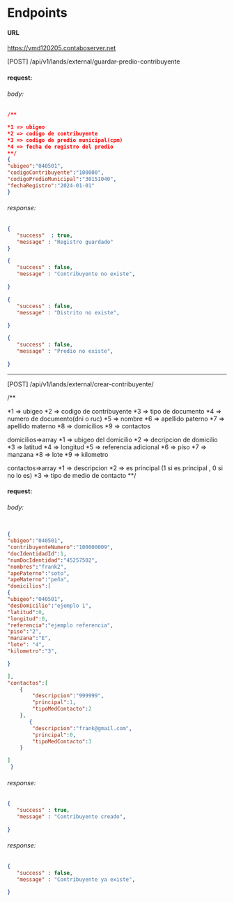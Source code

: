 
# Endpoints

#### URL
https://vmd120205.contaboserver.net

[POST]  <hostname>/api/v1/lands/external/guardar-predio-contribuyente

#### request:
###### body: 

```json
/**

*1 => ubigeo
*2 => codigo de contribuyente
*3 => codigo de predio municipal(cpm)
*4 => fecha de registro del predio
**/
{ 
"ubigeo":"040501", 
"codigoContribuyente":"100000", 
"codigoPredioMunicipal":"30151040",
"fechaRegistro":"2024-01-01"
}
```

 

###### response:
```json
{
   "success"  : true,
   "message" : "Registro guardado"
}
``` 


```json
{
   "success" : false,
   "message" : "Contribuyente no existe",
  
}
```

```json
{
   "success" : false,
   "message" : "Distrito no existe",
  
}
```

```json
{
   "success" : false,
   "message" : "Predio no existe",
  
}
```




---

[POST] <hostname>/api/v1/lands/external/crear-contribuyente/

 /**

*1 => ubigeo
*2 => codigo de contribuyente
*3 => tipo de documento
*4 => numero de documento(dni o ruc)
*5 => nombre 
*6 => apellido paterno 
*7 => apellido materno
*8 => domicilios
*9 => contactos


domicilios=>array 
   *1 => ubigeo del domicilio 
   *2 => decripcion de domicilio
   *3 => latitud
   *4 => longitud
   *5  => referencia adicional
   *6  => piso
   *7  => manzana
   *8  => lote
   *9  => kilometro


contactos=>array 
   *1 => descripcion 
   *2 => es principal (1 si es principal , 0 si no lo es)
   *3 => tipo de medio de contacto
**/

#### request:
###### body: 

```json

{
"ubigeo":"040501", 
"contribuyenteNumero":"100000009", 
"docIdentidadId":1, 
"numDocIdentidad":"45257502", 
"nombres":"frank2", 
"apePaterno":"soto", 
"apeMaterno":"peña", 
"domicilios":[
{
"ubigeo":"040501",
"desDomicilio":"ejemplo 1",
"latitud":0,
"longitud":0,
"referencia":"ejemplo referencia",
"piso":"2",
"manzana":"E",
"lote": "4",
"kilometro":"3",

}

], 
"contactos":[
    {
        "descripcion":"999999",
        "principal":1,
        "tipoMedContacto":2
    },
       {
        "descripcion":"frank@gmail.com",
        "principal":0,
        "tipoMedContacto":3
    }

]
 }
```




###### response:
```json
{
   "success" : true,
   "message" : "Contribuyente creado",
  
}
```



###### response:
```json
{
   "success" : false,
   "message" : "Contribuyente ya existe",
  
}
```